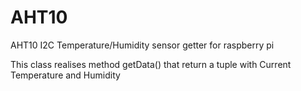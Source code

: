 # AHT10
AHT10 I2C Temperature/Humidity sensor getter for raspberry pi

This class realises method getData() that return a tuple with Current Temperature and Humidity
